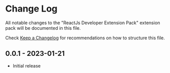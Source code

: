 # Change Log

All notable changes to the "ReactJs Developer Extension Pack" extension pack will be documented in this file.

Check [Keep a Changelog](http://keepachangelog.com/) for recommendations on how to structure this file.

## 0.0.1 - 2023-01-21

- Initial release
